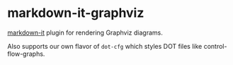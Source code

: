 # markdown-it-graphviz

[markdown-it](https://github.com/markdown-it/markdown-it) plugin for rendering Graphviz diagrams.

Also supports our own flavor of `dot-cfg` which styles DOT files like control-flow-graphs.